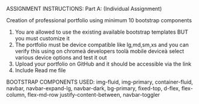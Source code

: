 ASSIGNMENT INSTRUCTIONS:
Part A: (Individual Assignment)

Creation of professional portfolio using minimum 10 bootstrap components

1. You are allowed to use the existing available bootstrap templates BUT you must customize it
2. The portfolio must be device compatible like lg,md,sm,xs and you can verify this using on chromeà developers toolà mobile deviceà select various device options and test it out
3. Upload your portfolio on GitHub and it should be accessible via the link
4. Include Read me file

BOOTSTRAP COMPONENTS USED:
img-fluid, img-primary, container-fluid, navbar,  navbar-expand-lg, navbar-dark, bg-primary, fixed-top, d-flex, flex-column, flex-md-row
justify-content-between, navbar-toggler

